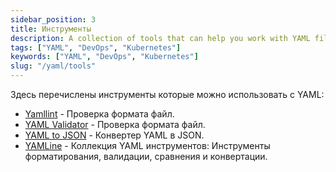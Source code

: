 ```yaml
---
sidebar_position: 3
title: Инструменты
description: A collection of tools that can help you work with YAML files.
tags: ["YAML", "DevOps", "Kubernetes"]
keywords: ["YAML", "DevOps", "Kubernetes"]
slug: "/yaml/tools"
---
```

Здесь перечислены инструменты которые можно использовать с YAML:


- [Yamllint](http://www.yamllint.com/) - Проверка формата файл.
- [YAML Validator](https://codebeautify.org/yaml-validator) -  Проверка формата файл.
- [YAML to JSON](https://codebeautify.org/yaml-to-json-xml-csv) - Конвертер YAML в JSON.
- [YAMLine](https://yamline.com/) - Коллекция  YAML инструментов: Инструменты форматирования, валидации, сравнения и конвертации.
